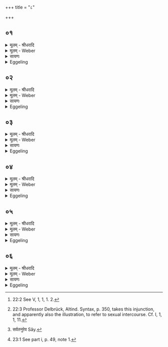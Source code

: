 +++
title = "८"

+++


## ०१
<details><summary>मूलम् - श्रीधरादि</summary>

देवा᳘श्च वा ऽअ᳘सुराश्च॥  
(श्चो) उभ᳘ये प्राजापत्याः᳘ पस्पृधिरे ततो᳘ ऽसुरा ऽअतिमाने᳘नैव क᳘स्मिन्नु᳘ व्वयं᳘ जुहुयामे᳘ति स्वे᳘ष्वे᳘वास्येषु[[!!]] जु᳘ह्वतश्चेरु᳘स्ते ऽतिमाने᳘नैव प᳘राबभूवुस्त᳘स्मान्ना᳘तिमन्येत पराभव᳘स्य हैतन्मु᳘खं य᳘दतिमानः᳘॥
</details>

<details><summary>मूलम् - Weber</summary>

देवा᳘श्च वा अ᳘सुराश्च॥  
उभ᳘ये प्राजापत्याः᳘ पस्पृधिरे ततो᳘ऽसुरा अतिमाने᳘नैव क᳘स्मिन्नु᳘ वयं᳘ जुहुयामे᳘ति स्वे᳘ष्वेॗवाॗस्येषु जु᳘ह्वतश्चेरुॗस्तेऽतिमाने᳘नैव प᳘राबभूवुस्त᳘स्मान्ना᳘तिमन्येत पराभव᳘स्य हैतन्मु᳘खं य᳘दतिमानः᳟॥
</details>

<details><summary>सायणः</summary>

…
</details>

<details><summary>Eggeling</summary>

1. Now, the gods and the Asuras, both of them sprung from Prajāpati, once strove together. Then the Asuras, even through arrogance, thinking, 'Unto whom, forsooth, should we make offering?' went on offering into their own mouths. They came to naught, even through arrogance: wherefore let no one be arrogant, for verily arrogance is the cause of ruin [^egg_120].

[^egg_120]: 22:2 See V, 1, 1, 1. 2.
</details>

## ०२
<details><summary>मूलम् - श्रीधरादि</summary>

(नो᳘ ऽथ) अ᳘थ देवाः᳘॥  
(ऽ) अ᳘न्यो ऽन्य᳘स्मिन्नेव जु᳘ह्वतश्चेरुस्ते᳘भ्यः प्रजा᳘पतिरात्मा᳘नं प्र᳘ददौ यज्ञो᳘ हैषामास यज्ञो हि᳘ देवा᳘नाम᳘न्नम्॥
</details>

<details><summary>मूलम् - Weber</summary>

अ᳘थ देवाः᳟॥  
अॗन्योऽन्य᳘स्मिन्नेव जु᳘ह्वतश्चेरुस्ते᳘भ्यः प्रजा᳘पतिरात्मा᳘नम् प्र᳘ददौ यज्ञो᳘ हैषामास यज्ञो हि देवा᳘नाम᳘न्नं॥
</details>

<details><summary>सायणः</summary>

…
</details>

<details><summary>Eggeling</summary>

2. But the gods went on offering unto one another. Prajāpati gave himself up to them, and the sacrifice became theirs; for, indeed, the sacrifice is the food of the gods.
</details>

## ०३
<details><summary>मूलम् - श्रीधरादि</summary>

(ᳫँ᳭) स᳘ देवे᳘भ्य ऽआत्मा᳘नं प्रदाय᳘॥  
(या᳘) अ᳘थैत᳘मात्म᳘नः प्रतिमा᳘मसृजत य᳘द्यज्ञं त᳘स्मादाहुः प्रजा᳘पतिर्य्यज्ञ ऽइ᳘त्यात्म᳘नो᳘ ह्येतं᳘ प्रतिमाम᳘सृजत॥
</details>

<details><summary>मूलम् - Weber</summary>

स᳘ देवे᳘भ्य आत्मा᳘नम् प्रदाय॥  
अ᳘थैत᳘मात्म᳘नः प्रतिमा᳘मसृजत य᳘द्यज्ञं त᳘स्मादाहुः प्रजा᳘पतिर्यज्ञ इ᳘त्यात्म᳘नोॗ ह्येत᳘म् प्रतिमाम᳘सृजत॥
</details>

<details><summary>सायणः</summary>

…
</details>

<details><summary>Eggeling</summary>

3. Having given himself up to the gods, he created that counterpart of himself, to wit, the sacrifice: whence people say, 'The sacrifice is Prajāpati;' for he created it as a counterpart of himself.
</details>

## ०४
<details><summary>मूलम् - श्रीधरादि</summary>

स᳘ ऽएते᳘न यज्ञे᳘न॥  
देवे᳘भ्य ऽआत्मा᳘नं नि᳘रक्रीणीत स य᳘द्व्रत᳘मुपै᳘ति य᳘थैव त᳘त्प्रजा᳘पतिर्देवे᳘भ्य ऽआत्मा᳘नं प्रा᳘यच्छदेव᳘मे᳘वैष᳘ ऽएत᳘द्देवे᳘भ्य ऽआत्मा᳘नं प्र᳘यच्छति त᳘स्मादु सं᳘यत ऽए᳘वैताᳫँ᳭ रा᳘त्रिं चिचरिषेद्य᳘था हवि᳘षा च᳘रेदेव᳘ᳫँ᳘ हवि᳘र्ह्येष᳘ देवा᳘नां भवति[[!!]]॥
</details>

<details><summary>मूलम् - Weber</summary>

स᳘ एते᳘न यज्ञे᳘न॥  
देवे᳘भ्य आत्मा᳘नं नि᳘रक्रीणीत स य᳘द्व्रत᳘मुपै᳘ति य᳘थैव त᳘त्प्रजा᳘पतिर्देवे᳘भ्य आत्मा᳘नम् प्रा᳘यछदेव᳘मेॗवैष᳘ एत᳘द्देवे᳘भ्य आत्मा᳘नम् प्र᳘यछति त᳘स्मादु सं᳘यत एॗवैतां रा᳘त्रिं चिचरिषेद्य᳘था हवि᳘षा च᳘रेदेव᳘ᳫं᳘ हविॗर्ह्येष᳘ देवा᳘नाम् भ᳘वति॥
</details>

<details><summary>सायणः</summary>

…
</details>

<details><summary>Eggeling</summary>

4. By this (Full and New-moon) sacrifice he redeemed himself from the gods. Now when he (the Sacrificer) enters on the fast, he thereby gives himself up to the gods, even as Prajāpati thereby gave himself up to the gods. Let him therefore endeavour to pass that night (with his mind) completely restrained [^egg_121], in the same way as he would

[^egg_121]: 22:3 Professor Delbrück, Altind. Syntax, p. 350, takes this injunction, and apparently also the illustration, to refer to sexual intercourse. Cf. I, 1, 1, 11.

proceed with (material for) an oblation, for he becomes an oblation to the gods.
</details>

## ०५
<details><summary>मूलम् - श्रीधरादि</summary>

(त्य᳘) अ᳘थ य᳘द्यज्ञं᳘ तनुते᳘॥  
यज्ञे᳘नै᳘वैत᳘द्देवे᳘भ्य ऽआत्मा᳘नं नि᳘ष्क्रीणीते य᳘थैव त᳘त्प्रजा᳘पतिर्न्निर᳘क्रीणीतैवम᳘थ य᳘द्धवि᳘र्निर्व्व᳘पति हवि᳘षै᳘वैत᳘द्यज्ञं नि᳘ष्क्रीणाति हवि᳘रनुवाक्यया ऽनुवा᳘क्यामवदा᳘नेनावदा᳘नं[[!!]] या᳘ज्यया[[!!]] या᳘ज्यां व्वषट्कारे᳘ण व्वषट्कारमा᳘हुत्या त᳘स्या᳘हुतिरेवा᳘निष्क्रीता भवति॥
</details>

<details><summary>मूलम् - Weber</summary>

अ᳘थ य᳘द्यज्ञं᳘ तनुते᳟॥  
यज्ञे᳘नैॗवैत᳘द्देवे᳘भ्य आत्मा᳘नं नि᳘ष्क्रीणीते य᳘थैव त᳘त्प्रजा᳘पतिर्निर᳘क्रीणीतैवम᳘थ य᳘द्धवि᳘र्निर्व᳘पति हवि᳘षैॗवैत᳘द्यज्ञं नि᳘ष्क्रीणाति हवि᳘रनुवाक्य᳘यानुवाॗक्यामवदा᳘नेनावदा᳘नं याज्य᳘या याॗज्यां वषट्कारे᳘ण वषट्कारमा᳘हुत्या तस्या᳘हुतिरेवा᳘निष्क्रीता भवति॥
</details>

<details><summary>सायणः</summary>

…
</details>

<details><summary>Eggeling</summary>

5. And when (on the following day) he performs the sacrifice, then he redeems himself by sacrifice from the gods, even as Prajāpati thereby redeemed himself: when he takes out the material for (the chief) sacrificial dish, he redeems the sacrifice by the material for the sacrificial dish; the sacrificial dish (he redeems) by the invitatory formula, the invitatory formula by the portion cut (from the sacrificial dish), the portion by the offering-formula, the offering--formula by the Vashaṭ-call, and the Vashaṭ-call by the oblation. His oblation itself is still unredeemed,--
</details>

## ०६
<details><summary>मूलम् - श्रीधरादि</summary>

स य᳘था ऽग्रप्रशीर्णो᳘ व्वृक्षः᳘॥  
(ऽ) एव᳘मस्यैष᳘ यज्ञो᳘ भवत्या᳘हुतिमे᳘वान्वाहा᳘र्य्येण नि᳘ष्क्रीणाति तद्य᳘देत᳘द्धीनं᳘ यज्ञस्यान्वाह᳘रति त᳘स्मादन्वाहा᳘र्य्यो ना᳘मैव᳘मु हास्यैष स᳘र्व्व ऽएव᳘ यज्ञो नि᳘ष्क्रीतो भवत्येष᳘ ह वै य᳘जमानस्यामु᳘ष्मिंल्लोक᳘ ऽआत्मा᳘ भवति य᳘द्यज्ञः स᳘ ह स᳘र्व्वतनूरेव य᳘जमानो ऽमु᳘ष्मिंल्लोके स᳘म्भवति य᳘ ऽएवं᳘ विद्वान्नि᳘ष्क्रीत्या य᳘जते॥
</details>
<details><summary>मूलम् - Weber</summary>

स य᳘थाग्रप्रशीर्णो᳘ वृक्षः᳟॥  
एव᳘मस्यैष᳘ यज्ञो᳘ भवत्या᳘हुतिमेॗवान्वाहा᳘र्येण नि᳘ष्क्रीणाति तद्य᳘देत᳘द्धीनं᳘ यज्ञस्यान्वाह᳘रति त᳘स्मादन्वाहा᳘र्यो ना᳘मैव᳘मु हास्यैष स᳘र्व एव᳘ यज्ञो नि᳘ष्क्रीतो भवत्येष᳘ ह वै य᳘जमानस्यामु᳘ष्मिंलोक᳘ आत्मा᳘ भवति य᳘द्यज्ञ स᳘ ह स᳘र्वतनूरेव [^wbr_1] य᳘जमानोऽमु᳘ष्मिंलोके स᳘म्भवति य᳘ एवं᳘ विद्वान्नि᳘ष्क्रीत्या य᳘जते॥  

[^wbr_1]: सर्वतनुरेव Sây.
</details>

<details><summary>सायणः</summary>

…
</details>
<details><summary>Eggeling</summary>

6. And that sacrifice of his is like a tree with its top broken off. He redeems the oblation by the Anvāhārya (mess of rice) [^egg_122]; and because he thereby supplies (anv-ā-harati) what is wanting in the sacrifice, therefore it is called Anvāhārya. Thus, then, that entire sacrifice of his comes to be redeemed; and that sacrifice becomes the Sacrificer's self in yonder world. And, verily, the Sacrificer who, knowing this, performs that (offering of) redemption comes into existence in yonder world with a complete body.

[^egg_122]: 23:1 See part i, p. 49, note 1.
</details>

